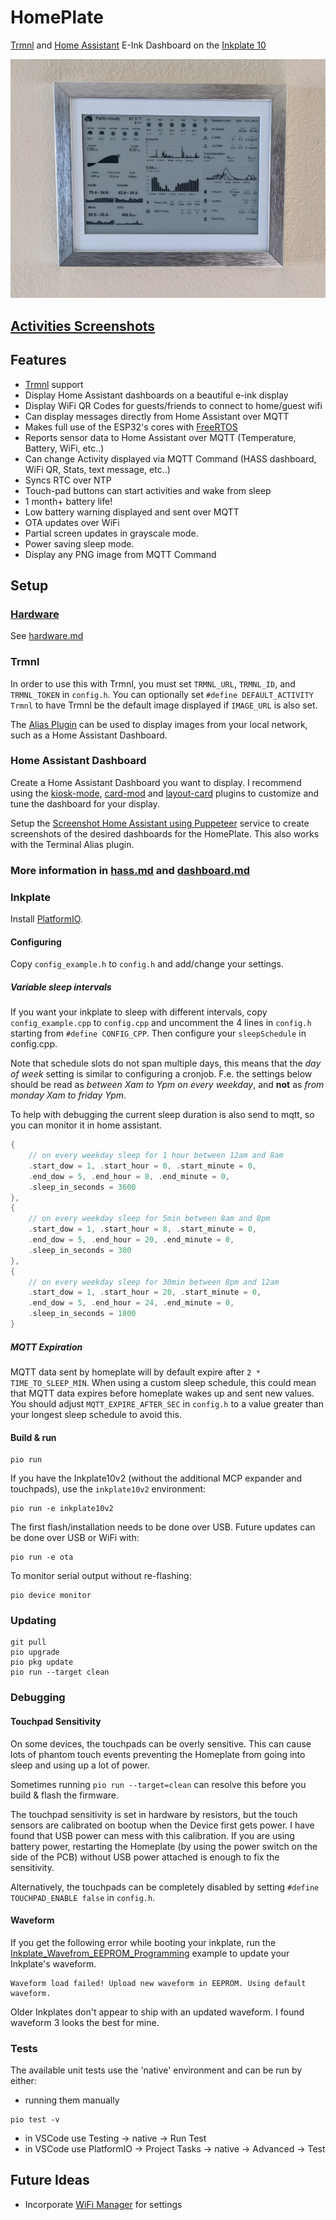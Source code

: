 # HomePlate

[Trmnl](https://usetrmnl.com/) and [Home Assistant](https://www.home-assistant.io/) E-Ink Dashboard on the [Inkplate 10](https://soldered.com/product/inkplate-10-9-7-e-paper-board-copy/)

![Home Assistant](screenshots/hass.jpeg)

## [Activities Screenshots](activities.md)

## Features

* [Trmnl](https://usetrmnl.com) support
* Display Home Assistant dashboards on a beautiful e-ink display
* Display WiFi QR Codes for guests/friends to connect to home/guest wifi
* Can display messages directly from Home Assistant over MQTT
* Makes full use of the ESP32's cores with [FreeRTOS](https://www.freertos.org/)
* Reports sensor data to Home Assistant over MQTT (Temperature, Battery, WiFi, etc..)
* Can change Activity displayed via MQTT Command (HASS dashboard, WiFi QR, Stats, text message, etc..)
* Syncs RTC over NTP
* Touch-pad buttons can start activities and wake from sleep
* 1 month+ battery life!
* Low battery warning displayed and sent over MQTT
* OTA updates over WiFi
* Partial screen updates in grayscale mode.
* Power saving sleep mode.
* Display any PNG image from MQTT Command

## Setup

### [Hardware](hardware.md)

See [hardware.md](hardware.md)

### Trmnl

In order to use this with Trmnl, you must set `TRMNL_URL`, `TRMNL_ID`, and `TRMNL_TOKEN` in `config.h`.
You can optionally set `#define DEFAULT_ACTIVITY Trmnl` to have Trmnl be the default image displayed if `IMAGE_URL` is also set.

The [Alias Plugin](https://help.usetrmnl.com/en/articles/10701448-alias-plugin) can be used to display images from your local network, such as a Home Assistant Dashboard.

### Home Assistant Dashboard

Create a Home Assistant Dashboard you want to display. I recommend using the [kiosk-mode](https://github.com/NemesisRE/kiosk-mode), [card-mod](https://github.com/thomasloven/lovelace-card-mod) and [layout-card](https://github.com/thomasloven/lovelace-layout-card) plugins to customize and tune the dashboard for your display.

Setup the [Screenshot Home Assistant using Puppeteer](https://github.com/balloob/home-assistant-addons/tree/main/puppet) service to create screenshots of the desired dashboards for the HomePlate. This also works with the Terminal Alias plugin.

### More information in [hass.md](hass.md) and [dashboard.md](dashboard.md)

### Inkplate

Install [PlatformIO](https://platformio.org/).

#### Configuring

Copy `config_example.h` to `config.h` and add/change your settings.

##### Variable sleep intervals

If you want your inkplate to sleep with different intervals, copy `config_example.cpp` to `config.cpp` and uncomment the 4 lines in `config.h` starting from `#define CONFIG_CPP`. Then configure your `sleepSchedule` in config.cpp.

Note that schedule slots do not span multiple days, this means that the *day of week* setting is similar to configuring a cronjob. F.e. the settings below should be read as *between Xam to Ypm on every weekday*, and **not** as *from monday Xam to friday Ypm*.

To help with debugging the current sleep duration is also send to mqtt, so you can monitor it in home assistant.

```cpp
{
    // on every weekday sleep for 1 hour between 12am and 8am
    .start_dow = 1, .start_hour = 0, .start_minute = 0,
    .end_dow = 5, .end_hour = 8, .end_minute = 0,
    .sleep_in_seconds = 3600
},
{
    // on every weekday sleep for 5min between 8am and 8pm
    .start_dow = 1, .start_hour = 8, .start_minute = 0,
    .end_dow = 5, .end_hour = 20, .end_minute = 0,
    .sleep_in_seconds = 300
},
{
    // on every weekday sleep for 30min between 8pm and 12am
    .start_dow = 1, .start_hour = 20, .start_minute = 0,
    .end_dow = 5, .end_hour = 24, .end_minute = 0,
    .sleep_in_seconds = 1800
}
```

##### MQTT Expiration

MQTT data sent by homeplate will by default expire after `2 * TIME_TO_SLEEP_MIN`. When using a custom sleep schedule, this could mean that MQTT data expires before homeplate wakes up and sent new values. You should adjust `MQTT_EXPIRE_AFTER_SEC` in `config.h` to a value greater than your longest sleep schedule to avoid this.

#### Build & run

```shell
pio run
```

If you have the Inkplate10v2 (without the additional MCP expander and touchpads), use the `inkplate10v2` environment:

```shell
pio run -e inkplate10v2
```

The first flash/installation needs to be done over USB. Future updates can be done over USB or WiFi with:

```shell
pio run -e ota
```

To monitor serial output without re-flashing:

```shell
pio device monitor
```

### Updating

```shell
git pull
pio upgrade
pio pkg update
pio run --target clean
```

### Debugging

#### Touchpad Sensitivity

On some devices, the touchpads can be overly sensitive. This can cause lots of phantom touch events preventing the Homeplate from going into sleep and using up a lot of power.

Sometimes running `pio run --target=clean` can resolve this before you build & flash the firmware.

The touchpad sensitivity is set in hardware by resistors, but the touch sensors are calibrated on bootup when the Device first gets power. I have found that USB power can mess with this calibration. If you are using battery power, restarting the Homeplate (by using the power switch on the side of the PCB) without USB power attached is enough to fix the sensitivity.

Alternatively, the touchpads can be completely disabled by setting `#define TOUCHPAD_ENABLE false` in `config.h`.

#### Waveform

If you get the following error while booting your inkplate, run the [Inkplate_Wavefrom_EEPROM_Programming](https://github.com/SolderedElectronics/Inkplate-Arduino-library/tree/master/examples/Inkplate10/Diagnostics/Inkplate10_Wavefrom_EEPROM_Programming) example to update your Inkplate's waveform.

```text
Waveform load failed! Upload new waveform in EEPROM. Using default waveform.
```

Older Inkplates don't appear to ship with an updated waveform. I found waveform 3 looks the best for mine.

### Tests

The available unit tests use the 'native' environment and can be run by either:

* running them manually

```shell
pio test -v
```

* in VSCode use Testing -> native -> Run Test
* in VSCode use PlatformIO -> Project Tasks -> native -> Advanced -> Test

## Future Ideas

* Incorporate [WiFi Manager](https://github.com/tzapu/WiFiManager) for settings
